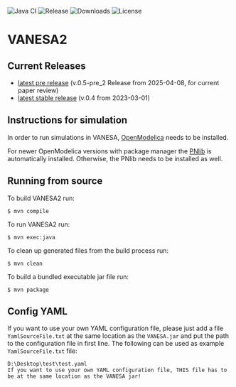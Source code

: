 ![Java CI](https://github.com/cbrinkrolf/VANESA/actions/workflows/maven.yml/badge.svg?branch=master)
![Release](https://img.shields.io/github/v/release/cbrinkrolf/VANESA)
![Downloads](https://img.shields.io/github/downloads/cbrinkrolf/VANESA/total)
![License](https://img.shields.io/badge/license-CC%20BY--NC--SA%204.0-blue)

# VANESA2
## Current Releases
- [latest pre release](https://github.com/cbrinkrolf/VANESA/releases/tag/v.0.5_pre_2) (v.0.5-pre_2 Release from 2025-04-08, for current paper review)
- [latest stable release](https://github.com/cbrinkrolf/VANESA/releases/tag/v.0.4) (v.0.4 from 2023-03-01)

## Instructions for simulation
In order to run simulations in VANESA, [OpenModelica](https://openmodelica.org) needs to be installed.

For newer  OpenModelica versions with package manager the [PNlib](https://github.com/AMIT-HSBI/PNlib) is automatically
installed. Otherwise, the PNlib needs to be installed as well.

## Running from source
To build VANESA2 run:
```shell
$ mvn compile
```

To run VANESA2 run:
```shell
$ mvn exec:java
```

To clean up generated files from the build process run:
```shell
$ mvn clean
```

To build a bundled executable jar file run:
```shell
$ mvn package
```

## Config YAML
If you want to use your own YAML configuration file, please just add a file `YamlSourceFile.txt` at the same location as
the `VANESA.jar` and put the path to the configuration file in first line. The following can be used as example
`YamlSourceFile.txt` file:

```
D:\Desktop\test\test.yaml
If you want to use your own YAML configuration file, THIS file has to be at the same location as the VANESA jar!
```
